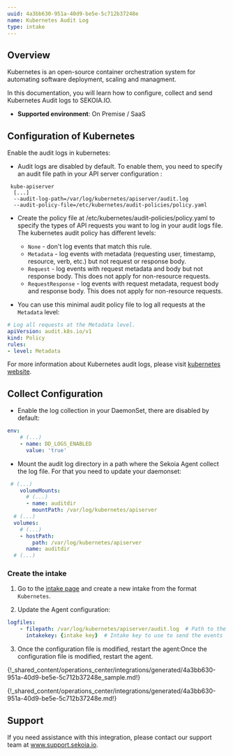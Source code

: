 ```yaml
---
uuid: 4a3bb630-951a-40d9-be5e-5c712b37248e
name: Kubernetes Audit Log
type: intake
---
```


## Overview

Kubernetes is an open-source container orchestration system for automating software deployment, scaling and managment.

In this documentation, you will learn how to configure, collect and send Kubernetes Audit logs to SEKOIA.IO.

- **Supported environment**: On Premise / SaaS

## Configuration of Kubernetes

Enable the audit logs in kubernetes:

- Audit logs are disabled by default. To enable them, you need to specify an audit file path in your API server configuration :

```
 kube-apiserver
  [...]
  --audit-log-path=/var/log/kubernetes/apiserver/audit.log
  --audit-policy-file=/etc/kubernetes/audit-policies/policy.yaml
```

- Create the policy file at /etc/kubernetes/audit-policies/policy.yaml to specify the types of API requests you want to log in your audit logs file. The kubernetes audit policy has different levels:

    - `None` - don't log events that match this rule.
    - `Metadata` - log events with metadata (requesting user, timestamp, resource, verb, etc.) but not request or response body.
    - `Request` - log events with request metadata and body but not response body. This does not apply for non-resource requests.
    - `RequestResponse` - log events with request metadata, request body and response body. This does not apply for non-resource requests.

- You can use this minimal audit policy file to log all requests at the `Metadata` level:

```yaml
# Log all requests at the Metadata level.
apiVersion: audit.k8s.io/v1
kind: Policy
rules:
- level: Metadata
```

For more information about Kubernetes audit logs, please visit [kubernetes website](https://kubernetes.io/docs/tasks/debug/debug-cluster/audit/).

## Collect Configuration

- Enable the log collection in your DaemonSet, there are disabled by default:

```yaml
env:
    # (...)
    - name: DD_LOGS_ENABLED
      value: 'true'
```

- Mount the audit log directory in a path where the Sekoia Agent collect the log file. For that you need to update your daemonset: 

```yaml
 # (...)
    volumeMounts:
      # (...)
      - name: auditdir
        mountPath: /var/log/kubernetes/apiserver
  # (...)
  volumes:
    # (...)
    - hostPath:
        path: /var/log/kubernetes/apiserver
      name: auditdir
  # (...)

```

### Create the intake

1. Go to the [intake page](https://app.sekoia.io/operations/intakes) and create a new intake from the format `Kubernetes`.

2. Update the Agent configuration:

```yaml
logfiles:
    - filepath: /var/log/kubernetes/apiserver/audit.log  # Path to the file to watch
      intakekey: {intake key}  # Intake key to use to send the events
```

3. Once the configuration file is modified, restart the agent:Once the configuration file is modified, restart the agent.

{!_shared_content/operations_center/integrations/generated/4a3bb630-951a-40d9-be5e-5c712b37248e_sample.md!}

{!_shared_content/operations_center/integrations/generated/4a3bb630-951a-40d9-be5e-5c712b37248e.md!}

## Support

If you need assistance with this integration, please contact our support team at www.support.sekoia.io. 